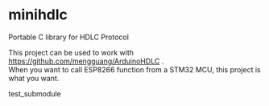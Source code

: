 # minihdlc
Portable C library for HDLC Protocol

This project can be used to work with https://github.com/mengguang/ArduinoHDLC .  
When you want to call ESP8266 function from a STM32 MCU, this project is what you want.  

test_submodule